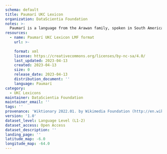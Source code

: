 ```yaml
---
schema: default
title: Paumarí UKC Lexicon
organization: DataScientia Foundation
notes: >-
  Paumarí is a language from the Arawan family, spoken in South America. The UKC Lexicon of Paumarí is represented as a lexico-semantic network. It consists of words, word senses, synsets, as well as sense-level and synset-level relationships.
resources:
  - name: Paumarí UKC Lexicon LMF format
    url: >-
      
    format: xml
    license: https://creativecommons.org/licenses/by-nc-sa/4.0/
    last_updated: 2023-04-13
    created: 2023-04-13
    size: 0
    release_date: 2023-04-13
    distribution_document: ''
    language: Paumarí
category:
  - UKC Lexicons
maintainer: DataScientia Foundation
maintainer_email: ''
tags: ''
provenance: 'Wiktionary 2022.01. by Wikimedia Foundation (http://en.wiktionary.org); Princeton WordNet 2.1 by Princeton University (https://wordnet.princeton.edu)'
version: '1.0'
dataset_level: Language Level (L1-2)
dataset_access: Open Access
dataset_description: ''
landing_page: ''
latitude_map: -6.0
longitude_map: -64.0
---
```

